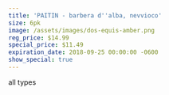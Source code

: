 ```yaml
---
title: 'PAITIN - barbera d''alba, nevvioco'
size: 6pk
image: /assets/images/dos-equis-amber.png
reg_price: $14.99
special_price: $11.49
expiration_date: 2018-09-25 00:00:00 -0600
show_special: true
---
```


all types